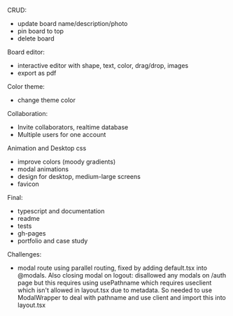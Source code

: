 CRUD:
- update board name/description/photo
- pin board to top
- delete board

Board editor:
- interactive editor with shape, text, color, drag/drop, images
- export as pdf

Color theme:
- change theme color

Collaboration: 
- Invite collaborators, realtime database
- Multiple users for one account

Animation and Desktop css 
- improve colors (moody gradients)
- modal animations
- design for desktop, medium-large screens
- favicon

Final:
- typescript and documentation
- readme
- tests
- gh-pages
- portfolio and case study

Challenges:
- modal route using parallel routing, fixed by adding default.tsx into @modals. Also closing modal on logout: disallowed any modals on /auth page but this requires using usePathname which requires useclient which isn't allowed in layout.tsx due to metadata. So needed to use ModalWrapper to deal with pathname and use client and import this into layout.tsx